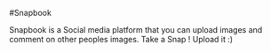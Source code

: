 #Snapbook

Snapbook is a Social media platform that you can upload images and comment on other peoples images.
Take a Snap ! Upload it :) 
